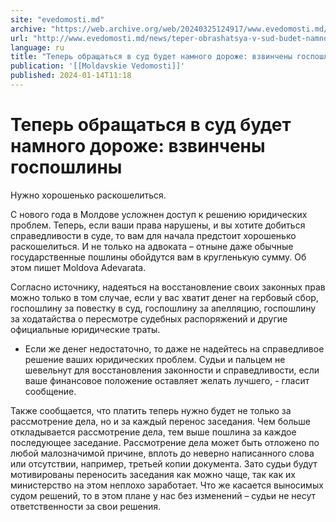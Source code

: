 ```yaml
---
site: "evedomosti.md"
archive: "https://web.archive.org/web/20240325124917/www.evedomosti.md/news/teper-obrashatsya-v-sud-budet-namnogo-dorozhe-vzvincheny-gos"
url: "http://www.evedomosti.md/news/teper-obrashatsya-v-sud-budet-namnogo-dorozhe-vzvincheny-gos"
language: ru
title: "Теперь обращаться в суд будет намного дороже: взвинчены госпошлины"
publication: '[[Moldavskie Vedomosti]]'
published: 2024-01-14T11:18
---
```


# Теперь обращаться в суд будет намного дороже: взвинчены госпошлины

Нужно хорошенько раскошелиться.

С нового года в Молдове усложнен доступ к решению юридических проблем. Теперь, если ваши права нарушены, и вы хотите добиться справедливости в суде, то вам для начала предстоит хорошенько раскошелиться. И не только на адвоката – отныне даже обычные государственные пошлины обойдутся вам в кругленькую сумму. Об этом пишет Moldova Adevarata.

Согласно источнику, надеяться на восстановление своих законных прав можно только в том случае, если у вас хватит денег на гербовый сбор, госпошлину за повестку в суд, госпошлину за апелляцию, госпошлину за ходатайства о пересмотре судебных распоряжений и другие официальные юридические траты.

- Если же денег недостаточно, то даже не надейтесь на справедливое решение ваших юридических проблем. Судьи и пальцем не шевельнут для восстановления законности и справедливости, если ваше финансовое положение оставляет желать лучшего, - гласит сообщение.

Также сообщается, что платить теперь нужно будет не только за рассмотрение дела, но и за каждый перенос заседания. Чем больше откладывается рассмотрение дела, тем выше пошлина за каждое последующее заседание. Рассмотрение дела может быть отложено по любой малозначимой причине, вплоть до неверно написанного слова или отсутствии, например, третьей копии документа. Зато судьи будут мотивированы переносить заседания как можно чаще, так как их министерство на этом неплохо заработает. Что же касается выносимых судом решений, то в этом плане у нас без изменений – судьи не несут ответственности за свои решения. 